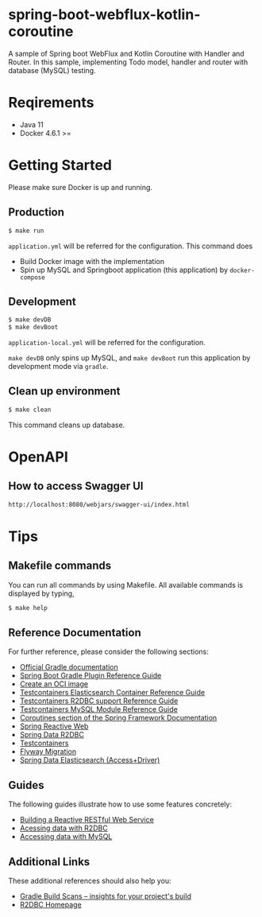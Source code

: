 # spring-boot-webflux-kotlin-coroutine
A sample of Spring boot WebFlux and Kotlin Coroutine with Handler and Router. In this sample, implementing Todo model, handler and router with database (MySQL) testing.

# Reqirements
- Java 11
- Docker 4.6.1 >=

# Getting Started
Please make sure Docker is up and running.

## Production
```bash
$ make run
```
`application.yml` will be referred for the configuration. This command does
- Build Docker image with the implementation
- Spin up MySQL and Springboot application (this application) by `docker-compose`

## Development
```bash
$ make devDB
$ make devBoot
```
`application-local.yml` will be referred for the configuration.

`make devDB` only spins up MySQL, and `make devBoot` run this application by development mode via `gradle`.

## Clean up environment
```bash
$ make clean
```

This command cleans up database.

# OpenAPI
## How to access Swagger UI
```bash
http://localhost:8080/webjars/swagger-ui/index.html
```

# Tips

## Makefile commands
You can run all commands by using Makefile. All available commands is displayed by typing,
```bash
$ make help
```


## Reference Documentation
For further reference, please consider the following sections:

* [Official Gradle documentation](https://docs.gradle.org)
* [Spring Boot Gradle Plugin Reference Guide](https://docs.spring.io/spring-boot/docs/2.6.6/gradle-plugin/reference/html/)
* [Create an OCI image](https://docs.spring.io/spring-boot/docs/2.6.6/gradle-plugin/reference/html/#build-image)
* [Testcontainers Elasticsearch Container Reference Guide](https://www.testcontainers.org/modules/elasticsearch/)
* [Testcontainers R2DBC support Reference Guide](https://www.testcontainers.org/modules/databases/r2dbc/)
* [Testcontainers MySQL Module Reference Guide](https://www.testcontainers.org/modules/databases/mysql/)
* [Coroutines section of the Spring Framework Documentation](https://docs.spring.io/spring/docs/5.3.17/spring-framework-reference/languages.html#coroutines)
* [Spring Reactive Web](https://docs.spring.io/spring-boot/docs/2.6.6/reference/htmlsingle/#web.reactive)
* [Spring Data R2DBC](https://docs.spring.io/spring-boot/docs/2.6.6/reference/htmlsingle/#boot-features-r2dbc)
* [Testcontainers](https://www.testcontainers.org/)
* [Flyway Migration](https://docs.spring.io/spring-boot/docs/2.6.6/reference/htmlsingle/#howto-execute-flyway-database-migrations-on-startup)
* [Spring Data Elasticsearch (Access+Driver)](https://docs.spring.io/spring-boot/docs/2.6.5/reference/htmlsingle/#boot-features-elasticsearch)

## Guides
The following guides illustrate how to use some features concretely:

* [Building a Reactive RESTful Web Service](https://spring.io/guides/gs/reactive-rest-service/)
* [Acessing data with R2DBC](https://spring.io/guides/gs/accessing-data-r2dbc/)
* [Accessing data with MySQL](https://spring.io/guides/gs/accessing-data-mysql/)

## Additional Links
These additional references should also help you:

* [Gradle Build Scans – insights for your project's build](https://scans.gradle.com#gradle)
* [R2DBC Homepage](https://r2dbc.io)

